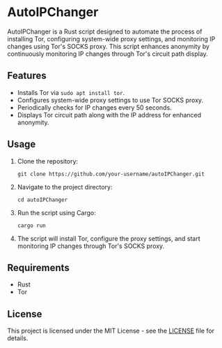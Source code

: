 # AutoIPChanger

AutoIPChanger is a Rust script designed to automate the process of installing Tor, configuring system-wide proxy settings, and monitoring IP changes using Tor's SOCKS proxy. This script enhances anonymity by continuously monitoring IP changes through Tor's circuit path display.

## Features

- Installs Tor via `sudo apt install tor`.
- Configures system-wide proxy settings to use Tor SOCKS proxy.
- Periodically checks for IP changes every 50 seconds.
- Displays Tor circuit path along with the IP address for enhanced anonymity.

## Usage

1. Clone the repository:
   ```
   git clone https://github.com/your-username/autoIPChanger.git
   ```

2. Navigate to the project directory:
   ```
   cd autoIPChanger
   ```

3. Run the script using Cargo:
   ```
   cargo run
   ```

4. The script will install Tor, configure the proxy settings, and start monitoring IP changes through Tor's SOCKS proxy.

## Requirements

- Rust
- Tor

## License

This project is licensed under the MIT License - see the [LICENSE](LICENSE) file for details.